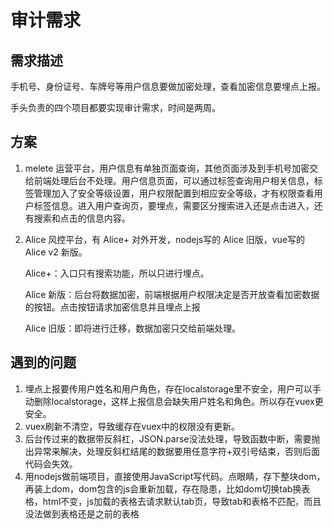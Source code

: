# 审计需求

## 需求描述

手机号、身份证号、车牌号等用户信息要做加密处理，查看加密信息要埋点上报。

手头负责的四个项目都要实现审计需求，时间是两周。

## 方案

1. melete 运营平台，用户信息有单独页面查询，其他页面涉及到手机号加密交给前端处理后台不处理。用户信息页面，可以通过标签查询用户相关信息，标签管理加入了安全等级设置，用户权限配置到相应安全等级，才有权限查看用户标签信息。进入用户查询页，要埋点，需要区分搜索进入还是点击进入，还有搜索和点击的信息内容。

2. Alice 风控平台，有 Alice+ 对外开发，nodejs写的 Alice 旧版，vue写的 Alice v2 新版。

    Alice+：入口只有搜索功能，所以只进行埋点。

    Alice 新版：后台将数据加密，前端根据用户权限决定是否开放查看加密数据的按钮。点击按钮请求加密信息并且埋点上报

    Alice 旧版：即将进行迁移，数据加密只交给前端处理。

## 遇到的问题

1. 埋点上报要传用户姓名和用户角色，存在localstorage里不安全，用户可以手动删除localstorage，这样上报信息会缺失用户姓名和角色。所以存在vuex更安全。
2. vuex刷新不清空，导致缓存在vuex中的权限没有更新。
3. 后台传过来的数据带反斜杠，JSON.parse没法处理，导致函数中断，需要抛出异常来解决，处理反斜杠结尾的数据要用任意字符+双引号结束，否则后面代码会失效。
4. 用nodejs做前端项目，直接使用JavaScript写代码。点眼睛，存下整块dom，再装上dom，dom包含的js会重新加载，存在隐患，比如dom切换tab换表格，html不变，js加载的表格去请求默认tab页，导致tab和表格不匹配，而且没法做到表格还是之前的表格